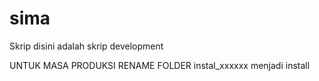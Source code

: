 sima
========
Skrip disini adalah skrip development


UNTUK MASA PRODUKSI RENAME FOLDER instal_xxxxxx menjadi install
